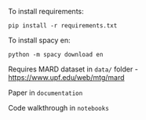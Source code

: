 To install requirements:

`
pip install -r requirements.txt
`

To install spacy en:

`
python -m spacy download en
`

Requires MARD dataset in `data/` folder - https://www.upf.edu/web/mtg/mard

Paper in `documentation`

Code walkthrough in `notebooks`
